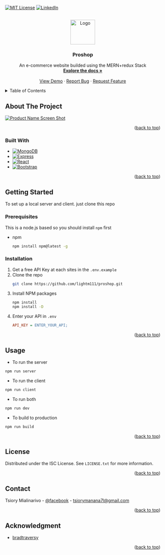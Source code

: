 <!-- Improved compatibility of back to top link: See: https://github.com/othneildrew/Best-README-Template/pull/73 -->

<a name="readme-top"></a>

[![MIT License][license-shield]][license-url]
[![LinkedIn][linkedin-shield]][linkedin-url]

<!-- PROJECT LOGO -->
<br />
<div align="center">
  <a href="https://github.com/lightm111/proshop">
    <img src="images/logo.png" alt="Logo" width="80" height="80">
  </a>

<h3 align="center">Proshop</h3>

  <p align="center">
    An e-commerce website builded using the MERN+redux Stack
    <br />
    <a href="https://github.com/lightm111/proshop"><strong>Explore the docs »</strong></a>
    <br />
    <br />
    <a href="https://github.com/lightm111/proshop">View Demo</a>
    ·
    <a href="https://github.com/github_username/repo_name/issues">Report Bug</a>
    ·
    <a href="https://github.com/github_username/repo_name/issues">Request Feature</a>
  </p>
</div>

<!-- TABLE OF CONTENTS -->
<details>
  <summary>Table of Contents</summary>
  <ol>
    <li>
      <a href="#about-the-project">About The Project</a>
      <ul>
        <li><a href="#built-with">Built With</a></li>
      </ul>
    </li>
    <li>
      <a href="#getting-started">Getting Started</a>
      <ul>
        <li><a href="#prerequisites">Prerequisites</a></li>
        <li><a href="#installation">Installation</a></li>
      </ul>
    </li>
    <li><a href="#usage">Usage</a></li>
    <li><a href="#license">License</a></li>
    <li><a href="#contact">Contact</a></li>
    <li><a href="#acknowledgments">Acknowledgments</a></li>
  </ol>
</details>

<!-- ABOUT THE PROJECT -->

## About The Project

[![Product Name Screen Shot][product-screenshot]](https://example.com)

<p align="right">(<a href="#readme-top">back to top</a>)</p>

### Built With

- [![MongoDB][Mongodb.com]][Mongodb-url]
- [![Express][Express.com]][Express-url]
- [![React][React.js]][React-url]
- [![Bootstrap][Bootstrap.com]][Bootstrap-url]

<p align="right">(<a href="#readme-top">back to top</a>)</p>

<!-- GETTING STARTED -->

## Getting Started

To set up a local server and client. just clone this repo

### Prerequisites

This is a node.js based so you should install `npm` first

- npm
  ```sh
  npm install npm@latest -g
  ```

### Installation

1. Get a free API Key at each sites in the `.env.example`
2. Clone the repo
   ```sh
   git clone https://github.com/lightm111/proshop.git
   ```
3. Install NPM packages
   ```sh
   npm install
   npm install -D
   ```
4. Enter your API in `.env`
   ```ini
   API_KEY = ENTER_YOUR_API;
   ```

<p align="right">(<a href="#readme-top">back to top</a>)</p>

<!-- USAGE EXAMPLES -->

## Usage

- To run the server

```sh
npm run server
```

- To run the client

```sh
npm run client
```

- To run both

```sh
npm run dev
```

- To build to production

```sh
npm run build
```

<p align="right">(<a href="#readme-top">back to top</a>)</p>

<!-- LICENSE -->

## License

Distributed under the ISC License. See `LICENSE.txt` for more information.

<p align="right">(<a href="#readme-top">back to top</a>)</p>

<!-- CONTACT -->

## Contact

Tsiory Mialinarivo - [@facebook](https://fb.me/tsiory.rjn) - tsiorymanana7l@gmail.com

<p align="right">(<a href="#readme-top">back to top</a>)</p>

<!-- ACKNOWLEDGMENTS -->

## Acknowledgment

- [bradtraversy](https://github.com/bradtraversy/proshop-v2)

<p align="right">(<a href="#readme-top">back to top</a>)</p>

<!-- MARKDOWN LINKS & IMAGES -->
<!-- https://www.markdownguide.org/basic-syntax/#reference-style-links -->

[license-shield]: https://img.shields.io/github/license/github_username/repo_name.svg?style=for-the-badge
[license-url]: https://github.com/github_username/repo_name/blob/master/LICENSE.txt
[linkedin-shield]: https://img.shields.io/badge/-LinkedIn-black.svg?style=for-the-badge&logo=linkedin&colorB=555
[linkedin-url]: https://linkedin.com/in/linkedin_username
[product-screenshot]: images/screenshot.png
[React.js]: https://img.shields.io/badge/React-20232A?style=for-the-badge&logo=react&logoColor=61DAFB
[React-url]: https://reactjs.org/
[Bootstrap.com]: https://img.shields.io/badge/Bootstrap-563D7C?style=for-the-badge&logo=bootstrap&logoColor=white
[Bootstrap-url]: https://getbootstrap.com
[Express.com]: https://img.shields.io/badge/express-00AA00?style=for-the-badge&logo=express&logoColor=white
[Express-url]: https://expressjs.com
[Mongodb.com]: https://img.shields.io/badge/mongodb-0000AA?style=for-the-badge&logo=mongodb&logoColor=white
[Mongodb-url]: https://mongodb.com
